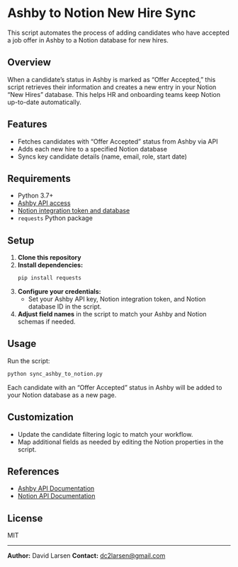 # Ashby to Notion New Hire Sync

This script automates the process of adding candidates who have accepted a job offer in Ashby to a Notion database for new hires.

## Overview

When a candidate’s status in Ashby is marked as “Offer Accepted,” this script retrieves their information and creates a new entry in your Notion “New Hires” database. This helps HR and onboarding teams keep Notion up-to-date automatically.

## Features

- Fetches candidates with “Offer Accepted” status from Ashby via API
- Adds each new hire to a specified Notion database
- Syncs key candidate details (name, email, role, start date)

## Requirements

- Python 3.7+
- [Ashby API access](https://developers.ashbyhq.com/)
- [Notion integration token and database](https://developers.notion.com/)
- `requests` Python package

## Setup

1. **Clone this repository**
2. **Install dependencies:**
   ```bash
   pip install requests
   ```
3. **Configure your credentials:**
   - Set your Ashby API key, Notion integration token, and Notion database ID in the script.
4. **Adjust field names** in the script to match your Ashby and Notion schemas if needed.

## Usage

Run the script:
```bash
python sync_ashby_to_notion.py
```

Each candidate with an “Offer Accepted” status in Ashby will be added to your Notion database as a new page.

## Customization

- Update the candidate filtering logic to match your workflow.
- Map additional fields as needed by editing the Notion properties in the script.

## References

- [Ashby API Documentation](https://developers.ashbyhq.com/)
- [Notion API Documentation](https://developers.notion.com/)

## License

MIT

---

**Author:** David Larsen
**Contact:** dc2larsen@gmail.com
